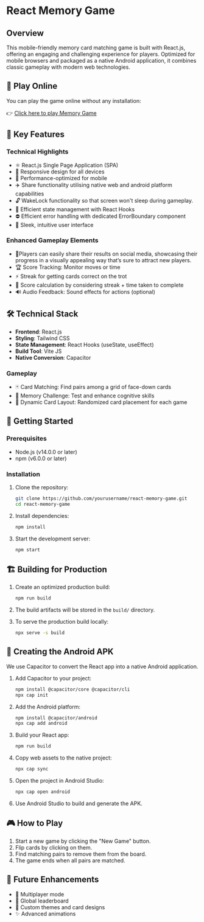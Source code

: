 # React Memory Game

## Overview

This mobile-friendly memory card matching game is built with React.js, offering an engaging and challenging experience for players. Optimized for mobile browsers and packaged as a native Android application, it combines classic gameplay with modern web technologies.

## 📀 Play Online

You can play the game online without any installation:

👉 <a href="https://memorygame.chandrxn.me" target="_blank" rel="noopener noreferrer">Click here to play Memory Game</a>

## 🌟 Key Features

### Technical Highlights
- ⚛️ React.js Single Page Application (SPA)
- 📱 Responsive design for all devices
- 🚀 Performance-optimized for mobile
- ✈️ Share functionality utilising native web and android platform capabilities
- 🔓 WakeLock functionality so that screen won't sleep during gameplay.
- 🔄 Efficient state management with React Hooks
- ⛔️ Efficient error handling with dedicated ErrorBoundary component
- 🎨 Sleek, intuitive user interface

### Enhanced Gameplay Elements
- 📮Players can easily share their results on social media, showcasing their progress in a visually appealing way that’s sure to attract new players.
- 🏆 Score Tracking: Monitor moves or time
- ⚡️ Streak for getting cards correct on the trot
- 🎯 Score calculation by considering streak + time taken to complete
- 🔊 Audio Feedback: Sound effects for actions (optional)

## 🛠️ Technical Stack

- **Frontend**: React.js
- **Styling**: Tailwind CSS
- **State Management**: React Hooks (useState, useEffect)
- **Build Tool**: Vite JS
- **Native Conversion**: Capacitor

### Gameplay
- 🃏 Card Matching: Find pairs among a grid of face-down cards
- 🧠 Memory Challenge: Test and enhance cognitive skills
- 🔀 Dynamic Card Layout: Randomized card placement for each game

## 🚀 Getting Started

### Prerequisites

- Node.js (v14.0.0 or later)
- npm (v6.0.0 or later)

### Installation

1. Clone the repository:
   ```bash
   git clone https://github.com/yourusername/react-memory-game.git
   cd react-memory-game
   ```

2. Install dependencies:
   ```bash
   npm install
   ```

3. Start the development server:
   ```bash
   npm start
   ```

## 🏗️ Building for Production

1. Create an optimized production build:
   ```bash
   npm run build
   ```

2. The build artifacts will be stored in the `build/` directory.

3. To serve the production build locally:
   ```bash
   npx serve -s build
   ```

## 📱 Creating the Android APK

We use Capacitor to convert the React app into a native Android application.

1. Add Capacitor to your project:
   ```bash
   npm install @capacitor/core @capacitor/cli
   npx cap init
   ```

2. Add the Android platform:
   ```bash
   npm install @capacitor/android
   npx cap add android
   ```

3. Build your React app:
   ```bash
   npm run build
   ```

4. Copy web assets to the native project:
   ```bash
   npx cap sync
   ```

5. Open the project in Android Studio:
   ```bash
   npx cap open android
   ```

6. Use Android Studio to build and generate the APK.

## 🎮 How to Play

1. Start a new game by clicking the "New Game" button.
2. Flip cards by clicking on them.
3. Find matching pairs to remove them from the board.
4. The game ends when all pairs are matched.

## 🔮 Future Enhancements

- 👥 Multiplayer mode
- 🏅 Global leaderboard
- 🎨 Custom themes and card designs
- ✨ Advanced animations






